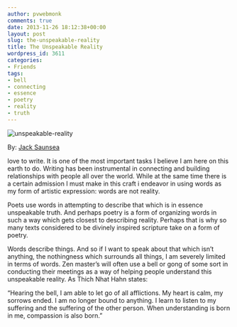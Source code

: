 ```yaml
---
author: pvwebmonk
comments: true
date: 2013-11-26 18:12:38+00:00
layout: post
slug: the-unspeakable-reality
title: The Unspeakable Reality
wordpress_id: 3611
categories:
- Friends
tags:
- bell
- connecting
- essence
- poetry
- reality
- truth
---
```


![unspeakable-reality](http://plumvillage.org/wp-content/uploads/2013/11/unspeakable-reality.jpg)

By: [Jack Saunsea](http://jacksaunsea.wordpress.com/author/jacksaunsea/)

love to write. It is one of the most important tasks I believe I am here on this earth to do. Writing has been instrumental in connecting and building relationships with people all over the world. While at the same time there is a certain admission I must make in this craft i endeavor in using words as my form of artistic expression: words are not reality.

Poets use words in attempting to describe that which is in essence unspeakable truth. And perhaps poetry is a form of organizing words in such a way which gets closest to describing reality. Perhaps that is why so many texts considered to be divinely inspired scripture take on a form of poetry.

Words describe things. And so if I want to speak about that which isn’t anything, the nothingness which surrounds all things, I am severely limited in terms of words. Zen master’s will often use a bell or gong of some sort in conducting their meetings as a way of helping people understand this unspeakable reality. As Thich Nhat Hahn states:




> 
“Hearing the bell,
I am able to let go of all afflictions.
My heart is calm,
my sorrows ended.
I am no longer bound to anything.
I learn to listen to my suffering
and the suffering of the other person.
When understanding is born in me,
compassion is also born.”




